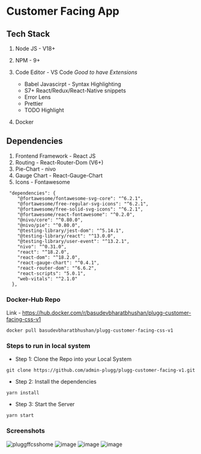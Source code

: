 # Customer Facing App
## Tech Stack
1. Node JS - V18+
2. NPM - 9+
3. Code Editor - VS Code
	 *Good to have Extensions*
	- Babel Javascirpt - Syntax Highlighting
	- S7+ React/Redux/React-Native snippets
	- Error Lens
	- Prettier
	- TODO Highlight
	
4. Docker 

## Dependencies

1. Frontend Framework - React JS
2. Routing - React-Router-Dom (V6+)
3. Pie-Chart - nivo
4. Gauge Chart - React-Gauge-Chart
5. Icons - Fontawesome

```
 "dependencies": {
    "@fortawesome/fontawesome-svg-core": "^6.2.1",
    "@fortawesome/free-regular-svg-icons": "^6.2.1",
    "@fortawesome/free-solid-svg-icons": "^6.2.1",
    "@fortawesome/react-fontawesome": "^0.2.0",
    "@nivo/core": "^0.80.0",
    "@nivo/pie": "^0.80.0",
    "@testing-library/jest-dom": "^5.14.1",
    "@testing-library/react": "^13.0.0",
    "@testing-library/user-event": "^13.2.1",
    "nivo": "^0.31.0",
    "react": "^18.2.0",
    "react-dom": "^18.2.0",
    "react-gauge-chart": "^0.4.1",
    "react-router-dom": "^6.6.2",
    "react-scripts": "5.0.1",
    "web-vitals": "^2.1.0"
  },
  ```
   
 ### Docker-Hub Repo
 
 Link - https://hub.docker.com/r/basudevbharatbhushan/plugg-customer-facing-css-v1
 
 ```
 docker pull basudevbharatbhushan/plugg-customer-facing-css-v1
 ```
 
 ### Steps to run in local system
 
 - Step 1: Clone the Repo into your Local System
 ```
 git clone https://github.com/admin-plugg/plugg-customer-facing-v1.git
 ```
 - Step 2: Install the dependencies
 ```
 yarn install
 ```
 
 - Step 3: Start the Server
 
 ```
 yarn start
 ```


### Screenshots
![pluggffcsshome](https://user-images.githubusercontent.com/120786880/212467298-7a17a9dd-517b-42bd-a52c-de2f4bc316af.png)
![image](https://user-images.githubusercontent.com/120786880/212467355-03e507c8-8d69-4440-8c2e-436533cc9604.png)
![image](https://user-images.githubusercontent.com/120786880/212467410-513bcd63-1fd4-4aa5-9dc3-9de62da309ff.png)
![image](https://user-images.githubusercontent.com/120786880/212467421-48669e34-deeb-47bd-8ed9-758dd2bc8a5e.png)
